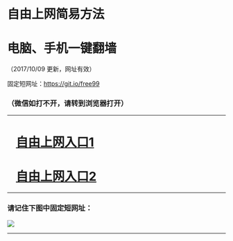 ﻿# 自由上网简易方法

# 电脑、手机一键翻墙

（2017/10/09 更新，网址有效）

固定短网址：https://git.io/free99

### （微信如打不开，请转到浏览器打开）


***





# &nbsp;&nbsp; <a href="http://ft80672500.fwq-tz-1001.info/fwqtz01.html?t=100900119432 " target="_blank">自由上网入口1</a>
# &nbsp;&nbsp; <a href="http://ft3179330032.fwq-tz-1002.info/fwqtz02.html?t=100900126328 " target="_blank">自由上网入口2</a>
***

### 请记住下图中固定短网址：

<img src="https://s3-us-west-2.amazonaws.com/fwq-1001/yjfq-20170905okok.png" /> 


***

